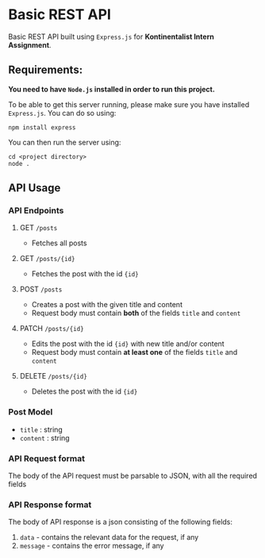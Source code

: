 # Basic REST API
Basic REST API built using `Express.js` for **Kontinentalist Intern Assignment**.

## Requirements:

**You need to have `Node.js` installed in order to run this project.**

To be able to get this server running, please make sure you have installed `Express.js`. You can do so using:
```
npm install express
```

You can then run the server using:
```
cd <project directory>
node .
```

## API Usage

### API Endpoints

1. GET `/posts`
   - Fetches all posts

2. GET `/posts/{id}`
   - Fetches the post with the id `{id}`

3. POST `/posts`
   - Creates a post with the given title and content
   - Request body must contain **both** of the fields `title` and `content`

4. PATCH `/posts/{id}`
   - Edits the post with the id `{id}` with new title and/or content
   - Request body must contain **at least one** of the fields `title` and `content`

5. DELETE `/posts/{id}`
   - Deletes the post with the id `{id}`
  
### Post Model
- `title` : string
- `content` : string

### API Request format

The body of the API request must be parsable to JSON, with all the required fields

### API Response format

The body of API response is a json consisting of the following fields:
1. `data` - contains the relevant data for the request, if any
2. `message` - contains the error message, if any
